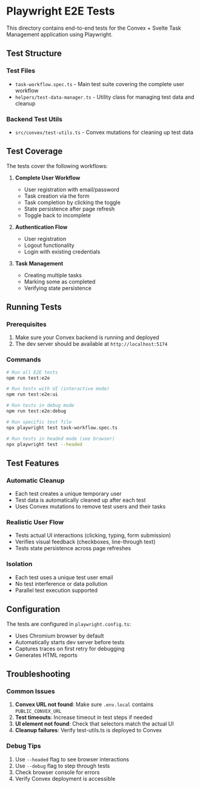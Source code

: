 # Playwright E2E Tests

This directory contains end-to-end tests for the Convex + Svelte Task Management application using Playwright.

## Test Structure

### Test Files

- `task-workflow.spec.ts` - Main test suite covering the complete user workflow
- `helpers/test-data-manager.ts` - Utility class for managing test data and cleanup

### Backend Test Utils

- `src/convex/test-utils.ts` - Convex mutations for cleaning up test data

## Test Coverage

The tests cover the following workflows:

1. **Complete User Workflow**
   - User registration with email/password
   - Task creation via the form
   - Task completion by clicking the toggle
   - State persistence after page refresh
   - Toggle back to incomplete

2. **Authentication Flow**
   - User registration
   - Logout functionality
   - Login with existing credentials

3. **Task Management**
   - Creating multiple tasks
   - Marking some as completed
   - Verifying state persistence

## Running Tests

### Prerequisites

1. Make sure your Convex backend is running and deployed
2. The dev server should be available at `http://localhost:5174`

### Commands

```bash
# Run all E2E tests
npm run test:e2e

# Run tests with UI (interactive mode)
npm run test:e2e:ui

# Run tests in debug mode
npm run test:e2e:debug

# Run specific test file
npx playwright test task-workflow.spec.ts

# Run tests in headed mode (see browser)
npx playwright test --headed
```

## Test Features

### Automatic Cleanup

- Each test creates a unique temporary user
- Test data is automatically cleaned up after each test
- Uses Convex mutations to remove test users and their tasks

### Realistic User Flow

- Tests actual UI interactions (clicking, typing, form submission)
- Verifies visual feedback (checkboxes, line-through text)
- Tests state persistence across page refreshes

### Isolation

- Each test uses a unique test user email
- No test interference or data pollution
- Parallel test execution supported

## Configuration

The tests are configured in `playwright.config.ts`:

- Uses Chromium browser by default
- Automatically starts dev server before tests
- Captures traces on first retry for debugging
- Generates HTML reports

## Troubleshooting

### Common Issues

1. **Convex URL not found**: Make sure `.env.local` contains `PUBLIC_CONVEX_URL`
2. **Test timeouts**: Increase timeout in test steps if needed
3. **UI element not found**: Check that selectors match the actual UI
4. **Cleanup failures**: Verify test-utils.ts is deployed to Convex

### Debug Tips

1. Use `--headed` flag to see browser interactions
2. Use `--debug` flag to step through tests
3. Check browser console for errors
4. Verify Convex deployment is accessible
